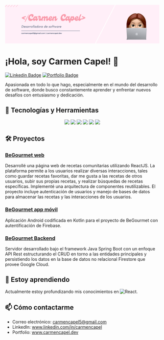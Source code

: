 ![Banner](https://raw.githubusercontent.com/carmencapel/carmencapel/main/banner)

# ¡Hola, soy Carmen Capel! 👋

[![Linkedin Badge](https://img.shields.io/badge/-LinkedIn-blue?style=flat-square&logo=Linkedin&logoColor=white&link=https://www.linkedin.com/in/carmencapel/)](https://www.linkedin.com/in/carmencapel/)
[![Portfolio Badge](https://img.shields.io/badge/-Portfolio-blue?style=flat-square&logo=google-chrome&logoColor=white&link=https://carmencapel.dev)](https://carmencapel.dev)


Apasionada en todo lo que hago, especialmente en el mundo del desarrollo de software, donde busco constantemente aprender y enfrentar nuevos desafíos con entusiasmo y dedicación.

## 🚀 Tecnologías y Herramientas

<p align="center">
 <img src= "https://img.shields.io/badge/Java-%23ED8B00.svg?style=for-the-badge&logo=java&logoColor=white"></img>
 <img src= "https://img.shields.io/badge/Spring%20Boot-6DB33F?style=for-the-badge&logo=springboot&logoColor=white"></img>
 <img src= "https://img.shields.io/badge/Firebase-FFCA28?style=for-the-badge&logo=firebase&logoColor=black"></img>
 <img src= "https://img.shields.io/badge/SQL-336791?style=for-the-badge&logo=postgresql&logoColor=white"></img>
 <img src= "https://img.shields.io/badge/React-61DAFB?style=for-the-badge&logo=react&logoColor=black"></img>
 <img src= "https://img.shields.io/badge/Kotlin-0095D5?style=for-the-badge&logo=kotlin&logoColor=white"></img>
 </p>




## 🛠️ Proyectos

### [BeGourmet web](https://github.com/tuusuario/proyecto1)
Desarrollé una página web de recetas comunitarias utilizando ReactJS. La plataforma permite a los usuarios realizar diversas interacciones, tales como guardar recetas favoritas, dar me gusta a las recetas de otros usuarios, subir sus propias recetas, y realizar búsquedas de recetas específicas. Implementé una arquitectura de componentes reutilizables. El proyecto incluye autenticación de usuarios y manejo de bases de datos para almacenar las recetas y las interacciones de los usuarios.

### [BeGourmet app móvil](https://github.com/tuusuario/proyecto2)
Aplicación Android codificada en Kotlin para el proyecto de BeGourmet con autentificación de Firebase.

### [BeGourmet Backend](https://github.com/tuusuario/proyecto3)
Servidor desarrollado bajo el framework Java Spring Boot con un enfoque API Rest estructurando el CRUD en torno a las entidades principales y persistiendo los datos en la base de datos no relacional Firestore que provee Google Cloud.

## 🌱 Estoy aprendiendo

Actualmente estoy profundizando mis conocimientos en  ![React](https://img.shields.io/badge/-React-333?style=flat-square&logo=react).

## 📫 Cómo contactarme

- Correo electrónico: carmencapel5@gmail.com
- LinkedIn: www.linkedin.com/in/carmencapel
- Portfolio: www.carmencapel.dev



